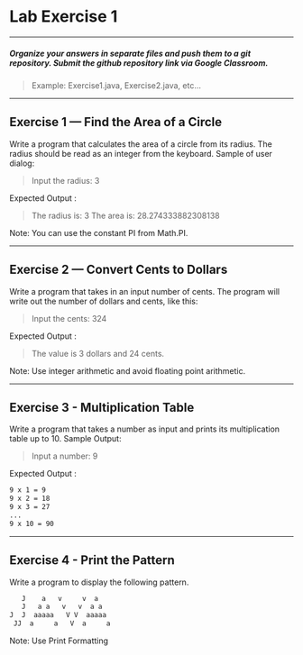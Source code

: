 # Lab Exercise 1

---
##### Organize your answers in separate files and push them to a git repository. Submit the github repository link via Google Classroom.
> Example: Exercise1.java, Exercise2.java, etc...
---

## Exercise 1 — Find the Area of a Circle

Write a program that calculates the area of a circle from its radius. The radius should be read as an integer from the keyboard.
Sample of user dialog:

> Input the radius:
> 3

Expected Output :
> The radius is: 3
> The area is: 28.274333882308138

Note: You can use the constant PI from Math.PI.

---
## Exercise 2 — Convert Cents to Dollars

Write a program that takes in an input number of cents. The program will write out the number of dollars and cents, like this:

> Input the cents:
> 324

Expected Output :
> The value is 3 dollars and 24 cents.

Note: Use integer arithmetic and avoid floating point arithmetic.

---
## Exercise 3 - Multiplication Table

Write a program that takes a number as input and prints its multiplication table up to 10.
Sample Output:

> Input a number: 9

Expected Output :
```bash
9 x 1 = 9
9 x 2 = 18
9 x 3 = 27
...
9 x 10 = 90
```

---
## Exercise 4 - Print the Pattern

Write a program to display the following pattern.

```bash
   J    a   v     v  a
   J   a a   v   v  a a
J  J  aaaaa   V V  aaaaa
 JJ  a     a   V  a     a
```

Note: Use Print Formatting
